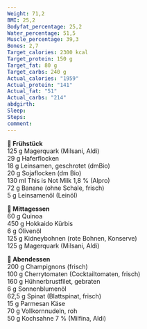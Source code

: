 ```yaml
---
Weight: 71,2
BMI: 25,2
Bodyfat_percentage: 25,2
Water_percentage: 51,5
Muscle_percentage: 39,3
Bones: 2,7
Target_calories: 2300 kcal
Target_protein: 150 g
Target_fat: 80 g
Target_carbs: 240 g
Actual_calories: "1959"
Actual_protein: "141"
Actual_fat: "51"
Actual_carbs: "214"
abdgirth:
Sleep:
Steps:
comment:
---
```



**🥣 Frühstück**  
125 g Magerquark (Milsani, Aldi)  
29 g Haferflocken  
18 g Leinsamen, geschrotet (dmBio)  
20 g Sojaflocken (dm Bio)  
130 ml This is Not Milk 1,8 % (Alpro)  
72 g Banane (ohne Schale, frisch)  
5 g Leinsamenöl (Leinöl)  


**🍛 Mittagessen**  
60 g Quinoa  
450 g Hokkaido Kürbis  
6 g Olivenöl  
125 g Kidneybohnen (rote Bohnen, Konserve)  
125 g Magerquark (Milsani, Aldi)  

**🍗 Abendessen**  
200 g Champignons (frisch)  
100 g Cherrytomaten (Cocktailtomaten, frisch)  
160 g Hühnerbrustfilet, gebraten  
6 g Sonnenblumenöl  
62,5 g Spinat (Blattspinat, frisch)  
15 g Parmesan Käse  
70 g Vollkornnudeln, roh  
50 g Kochsahne 7 % (Milfina, Aldi)  

